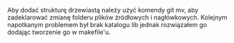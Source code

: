 Aby dodać strukturę drzewiastą należy użyć komendy git mv, aby zadeklarować zmianę folderu plików źródłowych i nagłówkowych.
Kolejnym napotkanym problemem był brak katalogu lib jednak rozwiązałem go dodając tworzenie go w makefile'u.
